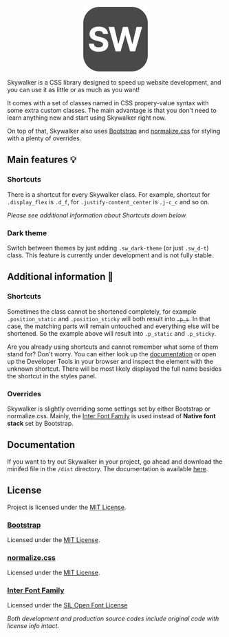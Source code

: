 <p align="center">
    <img src="./lib/skywalker-logo.png" alt="Skywalker logo" width="150" height="150">
</p>

Skywalker is a CSS library designed to speed up website development, and you can use it as little or as much as you want!

It comes with a set of classes named in CSS propery-value syntax with some extra custom classes. The main advantage is that you don't need to learn anything new and start using Skywalker right now.

On top of that, Skywalker also uses [Bootstrap](https://github.com/twbs/bootstrap) and [normalize.css](https://github.com/necolas/normalize.css/) for styling with a plenty of overrides.

## Main features 💡

### Shortcuts

There is a shortcut for every Skywalker class. For example, shortcut for `.display_flex` is `.d_f`, for `.justify-content_center` is `.j-c_c` and so on.

_Please see additional information about Shortcuts down below._

### Dark theme

Switch between themes by just adding `.sw_dark-theme` (or just `.sw_d-t`) class. This feature is currently under development and is not fully stable.

## Additional information 📄

### Shortcuts

Sometimes the class cannot be shortened completely, for example `.position_static` and `.position_sticky` will both result into ~~`.p_s`~~. In that case, the matching parts will remain untouched and everything else will be shortened. So the example above will result into `.p_static` and `.p_sticky`.

Are you already using shortcuts and cannot remember what some of them stand for? Don't worry. You can either look up the [documentation](DOCS.md) or open up the Developer Tools in your browser and inspect the element with the unknown shortcut. There will be most likely displayed the full name besides the shortcut in the styles panel.

### Overrides

Skywalker is slightly overriding some settings set by either Bootstrap or normalize.css. Mainly, the [Inter Font Family](https://github.com/rsms/inter/) is used instead of **Native font stack** set by Bootstrap.

## Documentation

If you want to try out Skywalker in your project, go ahead and download the minifed file in the `/dist` directory. The documentation is available [here](DOCS.md).

## License

Project is licensed under the [MIT License](LICENSE).

### [Bootstrap](https://github.com/twbs/bootstrap)

Licensed under the [MIT License](https://github.com/twbs/bootstrap/blob/main/LICENSE).

### [normalize.css](https://github.com/necolas/normalize.css/)

Licensed under the [MIT License](https://github.com/necolas/normalize.css/blob/master/LICENSE.md).

### [Inter Font Family](https://github.com/rsms/inter/)

Licensed under the [SIL Open Font License](https://github.com/rsms/inter/blob/master/LICENSE.txt)

_Both development and production source codes include original code with license info intact._
